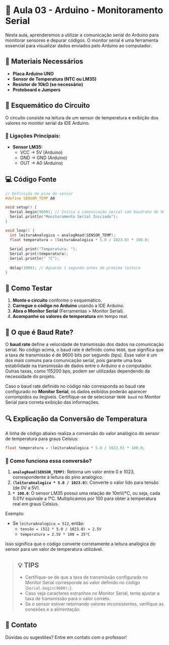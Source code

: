 # 📘 Aula 03 - Arduino - Monitoramento Serial

Nesta aula, aprenderemos a utilizar a comunicação serial do Arduino para monitorar sensores e depurar códigos. O monitor serial é uma ferramenta essencial para visualizar dados enviados pelo Arduino ao computador.

## 🔧 Materiais Necessários

- **Placa Arduino UNO**
- **Sensor de Temperatura (NTC ou LM35)**
- **Resistor de 10kΩ (se necessário)**
- **Protoboard e Jumpers**

## 🔌 Esquemático do Circuito
O circuito consiste na leitura de um sensor de temperatura e exibição dos valores no monitor serial da IDE Arduino.

### 📍 Ligações Principais:

- **Sensor LM35:**
  - VCC → 5V (Arduino)
  - GND → GND (Arduino)
  - OUT → A0 (Arduino)

## 💻 Código Fonte

```cpp
// Definição do pino do sensor
#define SENSOR_TEMP A0

void setup() {
  Serial.begin(9600); // Inicia a comunicação serial com baudrate de 9600
  Serial.println("Monitoramento Serial Iniciado");
}

void loop() {
  int leituraAnalogica = analogRead(SENSOR_TEMP);
  float temperatura = (leituraAnalogica * 5.0 / 1023.0) * 100.0;
  
  Serial.print("Temperatura: ");
  Serial.print(temperatura);
  Serial.println(" °C");
  
  delay(1000); // Aguarda 1 segundo antes de próxima leitura
}
```

## 🚀 Como Testar
1. **Monte o circuito** conforme o esquemático.
2. **Carregue o código no Arduino** usando a IDE Arduino.
3. **Abra o Monitor Serial** (Ferramentas > Monitor Serial).
4. **Acompanhe os valores de temperatura** em tempo real.

## 📢 O que é Baud Rate?
O **baud rate** define a velocidade de transmissão dos dados na comunicação serial. No código acima, o baud rate é definido como `9600`, que significa que a taxa de transmissão é de 9600 bits por segundo (bps). Esse valor é um dos mais comuns para comunicação serial, pois garante uma boa estabilidade na transmissão de dados entre o Arduino e o computador. Outras taxas, como 115200 bps, podem ser utilizadas dependendo da necessidade do projeto.

Caso o baud rate definido no código não corresponda ao baud rate configurado no **Monitor Serial**, os dados exibidos poderão aparecer corrompidos ou ilegíveis. Certifique-se de selecionar `9600 baud` no Monitor Serial para correta exibição das informações.

## 🔍 Explicação da Conversão de Temperatura
A linha de código abaixo realiza a conversão do valor analógico do sensor de temperatura para graus Celsius:

```cpp
float temperatura = (leituraAnalogica * 5.0 / 1023.0) * 100.0;
```

### 📌 Como funciona essa conversão?
1. **`analogRead(SENSOR_TEMP)`**: Retorna um valor entre 0 e 1023, correspondente à leitura do pino analógico.
2. **`(leituraAnalogica * 5.0 / 1023.0)`**: Converte o valor lido para tensão (de 0V a 5V).
3. **`* 100.0`**: O sensor LM35 possui uma relação de 10mV/°C, ou seja, cada 0.01V equivale a 1°C. Multiplicamos por 100 para obter a temperatura real em graus Celsius.

Exemplo:
- Se `leituraAnalogica = 512`, então:
  - `tensão = (512 * 5.0 / 1023.0) ≈ 2.5V`
  - `temperatura = 2.5V * 100 = 25°C`

Isso significa que o código converte corretamente a leitura analógica do sensor para um valor de temperatura utilizável.

> ## 💡 TIPS
> - Certifique-se de que a taxa de transmissão configurada no Monitor Serial corresponde ao valor definido no código (`Serial.begin(9600);`).
> - Caso veja caracteres estranhos no Monitor Serial, tente ajustar a taxa de transmissão para o valor correto.
> - Se o sensor estiver retornando valores inconsistentes, verifique as conexões e a alimentação.

## 📩 Contato
Dúvidas ou sugestões? Entre em contato com o professor!
